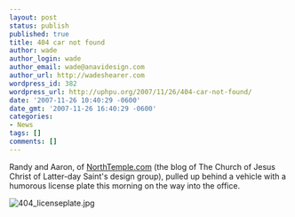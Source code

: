 ```yaml
---
layout: post
status: publish
published: true
title: 404 car not found
author: wade
author_login: wade
author_email: wade@anavidesign.com
author_url: http://wadeshearer.com
wordpress_id: 382
wordpress_url: http://uphpu.org/2007/11/26/404-car-not-found/
date: '2007-11-26 10:40:29 -0600'
date_gmt: '2007-11-26 16:40:29 -0600'
categories:
- News
tags: []
comments: []
---
```

<p>Randy and Aaron, of <a href="http://northtemple.com">NorthTemple.com</a> (the blog of The Church of Jesus Christ of Latter-day Saint's design group), pulled up behind a vehicle with a humorous license plate this morning on the way into the office.</p>
<p><img src='http://uphpu.org/wp-content/uploads/2007/11/404_licenseplate.jpg' alt='404_licenseplate.jpg' /></p>
